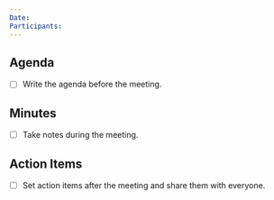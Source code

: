 ```yaml
---
Date: 
Participants:
---
```


## Agenda
- [ ] Write the agenda before the meeting.
 
## Minutes
- [ ] Take notes during the meeting.

## Action Items
- [ ] Set action items after the meeting and share them with everyone.
